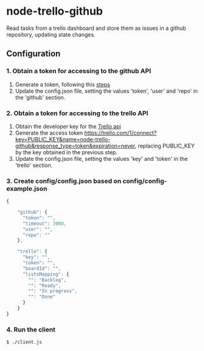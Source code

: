 node-trello-github
==================

Read tasks from a trello dashboard and store them as issues in a github repository, updating state changes.

## Configuration ##

### 1. Obtain a token for accessing to the github API ###

1. Generate a token, following this [steps](https://help.github.com/articles/creating-an-access-token-for-command-line-use)
2. Update the config.json file, setting the values 'token', 'user' and 'repo' in the 'github' section.

### 2. Obtain a token for accessing to the trello API ###

1. Obtain the developer key for the [Trello api](https://trello.com/1/appKey/generate#)
2. Generate the access token https://trello.com/1/connect?key=PUBLIC_KEY&name=node-trello-github&response_type=token&expiration=never, replacing PUBLIC_KEY by the key obtained in the previous step.
3. Update the config.json file, setting the values 'key' and 'token' in the 'trello' section.

### 3. Create config/config.json based on config/config-example.json ###

```javascript
{

    "github": {
      "token": "",
      "timeout": 3000,
      "user": "",
      "repo": ""
    },  

    "trello": {
      "key": "",
      "token": "", 
      "boardId": "", 
      "listsMapping": {
        "": "Backlog",
        "": "Ready",
        "": "In progress",
        "": "Done"
      }
    }
}

```

### 4. Run the client ###

```shell
$ ./client.js
```
